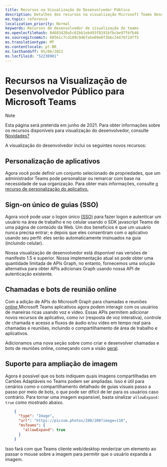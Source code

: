 ```yaml
---
title: Recursos na Visualização do Desenvolvedor Público
description: Detalhes dos recursos na visualização Microsoft Teams Desenvolvedor Público
ms.topic: reference
localization_priority: Normal
keywords: Recursos de desenvolvedor de visualização do teams
ms.openlocfilehash: 84683420a5c61bb1eb493f8191bfbcbe97f6fb46
ms.sourcegitcommit: 60561c7cd189c9d6fa5e09e0f2b6c24476f2dff5
ms.translationtype: MT
ms.contentlocale: pt-BR
ms.lasthandoff: 05/06/2021
ms.locfileid: "52230901"
---
```

# <a name="features-in-the-public-developer-preview-for-microsoft-teams"></a>Recursos na Visualização de Desenvolvedor Público para Microsoft Teams

> [!NOTE]
> Esta página será preterida em junho de 2021. Para obter informações sobre os recursos disponíveis para visualização do desenvolvedor, consulte [Novidades?](~/whats-new.md)

A visualização do desenvolvedor inclui os seguintes novos recursos:

## <a name="app-customization"></a>Personalização de aplicativos

Agora você pode definir um conjunto selecionado de propriedades, que um administrador Teams pode personalizar ou remarcar com base na necessidade de sua organização. Para obter mais informações, consulte [o recurso de personalização do aplicativo.](~/concepts/design/design-teams-app-overview.md)

## <a name="tabs-single-sign-on-sso"></a>Sign-on único de guias (SSO)

Agora você pode usar o logon único [(SSO)](~/tabs/how-to/authentication/auth-aad-sso.md) para fazer logon e autenticar um usuário na área de trabalho e no celular usando o SDK javascript Teams de uma página de conteúdo da Web. Um dos benefícios é que um usuário nunca precisa entrar; e depois que eles consentiram com o aplicativo usando seu perfil: eles serão automaticamente insinuados na guia (incluindo celular).

Nossa visualização de desenvolvedor está disponível nas versões de manifesto 1.5 e superior. Nossa implementação atual só pode obter uma quantidade limitada de APIs Graph, no entanto, fornecemos uma solução alternativa para obter APIs adicionais Graph usando nossa API de autenticação existente.

## <a name="calls-and-online-meeting-bots"></a>Chamadas e bots de reunião online

Com a adição de APIs do Microsoft Graph para chamadas e reuniões [online,](/graph/api/resources/communications-api-overview?view=graph-rest-beta&preserve-view=true)Microsoft Teams aplicativos agora podem interagir com os usuários de maneiras ricas usando voz e vídeo. Essas APIs permitem adicionar novos recursos de aplicativo, como ivr (resposta de voz interativa), controle de chamada e acesso a fluxos de áudio e/ou vídeo em tempo real para chamadas e reuniões, incluindo o compartilhamento de área de trabalho e aplicativos.

Adicionamos uma nova seção sobre como criar e desenvolver chamadas e bots de reuniões online, começando com a visão [geral](~/bots/calls-and-meetings/calls-meetings-bots-overview.md).


## <a name="image-enlarge-support"></a>Suporte para ampliação de imagem

Agora é possível que os bots indiquem quais imagens compartilhadas em Cartões Adaptáveis no Teams podem ser ampliadas. Isso é útil para cenários como o compartilhamento detalhado de guias visuais passo a passo por meio de bots, o que pode ser difícil de ler para os usuários caso contrário. Para tornar uma imagem expansível, basta sinalizar `allowExpand: true` como mostrado abaixo.

```json
    {
      "type": "Image",
      "url": "https://picsum.photos/200/200?image=110",
      "msTeams": {
        "allowExpand": true
      }
    }
```
Isso fará com que Teams cliente web/desktop renderizar um elemento ao passar o mouse sobre a imagem para permitir que o usuário expanda a imagem.
